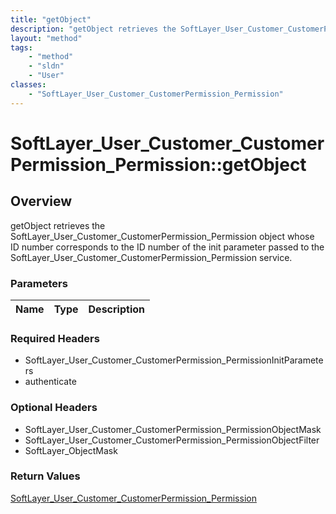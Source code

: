 ```yaml
---
title: "getObject"
description: "getObject retrieves the SoftLayer_User_Customer_CustomerPermission_Permission object whose ID number corresponds to the... "
layout: "method"
tags:
    - "method"
    - "sldn"
    - "User"
classes:
    - "SoftLayer_User_Customer_CustomerPermission_Permission"
---
```

# SoftLayer_User_Customer_CustomerPermission_Permission::getObject
## Overview 
getObject retrieves the SoftLayer_User_Customer_CustomerPermission_Permission object whose ID number corresponds to the ID number of the init parameter passed to the SoftLayer_User_Customer_CustomerPermission_Permission service. 

### Parameters 
|Name | Type | Description |
| --- | --- | --- |


### Required Headers
* SoftLayer_User_Customer_CustomerPermission_PermissionInitParameters
* authenticate

### Optional Headers
* SoftLayer_User_Customer_CustomerPermission_PermissionObjectMask
* SoftLayer_User_Customer_CustomerPermission_PermissionObjectFilter
* SoftLayer_ObjectMask

### Return Values
<a href='/reference/datatypes/SoftLayer_User_Customer_CustomerPermission_Permission'>SoftLayer_User_Customer_CustomerPermission_Permission </a>


